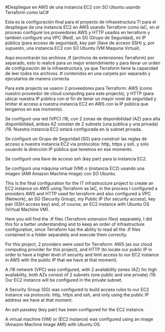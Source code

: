 #Despliegue en AWS de una instancia EC2 con SO Ubuntu usando Terraform como IaC#

Esta es la configuración final para el proyecto de infraestructura TI para el despliegue de una instancia EC2 en AWS usando Terraform como IaC, en el proceso configuré los proveedores AWS y HTTP usados en terraform y también configuré una VPC (Red), un SG (Grupo de Seguridad), mi IP pública (para acceso de seguridad), key pair (llave de acceso SSH) y, por supuesto, una instancia EC2 con SO Ubuntu (VM Maquina Virtual).

Aquí encontrarán los archivos .tf (archivos de extensiones Terraform) por separado, esto lo realicé para un mejor entendimiento y para llevar un orden de configuración de la infraestructura, ya que Terraform tiene la capacidad de leer todos los archivos .tf contenidos en una carpeta por separado y ejecutarlos de manera correcta.

Para este projecto se usaron 2 proveedores para Terraform: AWS (como nuestro proveedor de cloud computing para este projecto), y HTTP (para ubicar nuestra IP pública con el fin de tener un mayor nivel de seguridad y limitar el acceso a nuestra instancia EC2 en AWS con la IP pública que tengamos en ese momento).

Se configuró una red (VPC) /16, con 2 zonas de disponibilidad (AZ) para alta disponibilidad, ambas AZ constan de 2 subnets (una pública y una privada) /19. Nuestra instancia EC2 estará configurada en la subnet privada.

Se configuró un Grupo de Seguridad (SG) para construir las reglas de acceso a nuestra instancia EC2 vía protocolos: http, https y ssh, y solo usuando la dirección IP pública que tenemos en ese momento.

Se configuró una llave de acceso ssh (key pair) para la instancia EC2.

Se configuró una máquina virtual (VM) o (instancia EC2) usando una imagen (AMI Amazon Machine Image) con SO Ubuntu. 

This is the final configuration for the IT infrastructure project to create an EC2 instance on AWS using Terraform as IaC, in the process I configured a providers AWS and HTTP used for terraform and also configured a VPC (Network), an SG (Security Group), my Public IP (for security access), key pair (SSH access key) and, of course, an EC2 instance with Ubuntu OS (Virtual Machine VM).

Here you will find the .tf files (Terraform extension files) separately, I did this for a better understanding and to keep an order of infrastructure configuration, since Terraform has the ability to read all the .tf files contained in a folder separately and execute them correctly.

For this project, 2 providers were used for Terraform: AWS (as our cloud computing provider for this project), and HTTP (to locate our public IP in order to have a higher level of security and limit access to our EC2 instance in AWS with the public IP that we have at that moment).

A /16 network (VPC) was configured, with 2 availability zones (AZ) for high availability, both AZs consist of 2 subnets (one public and one private) /19. Our EC2 instance will be configured in the private subnet.

A Security Group (SG) was configured to build access rules to our EC2 instance via protocols: http, https and ssh, and only using the public IP address we have at that moment.

An ssh passkey (key pair) has been configured for the EC2 instance.

A virtual machine (VM) or (EC2 instance) was configured using an image (Amazon Machine Image AMI) with Ubuntu OS.
